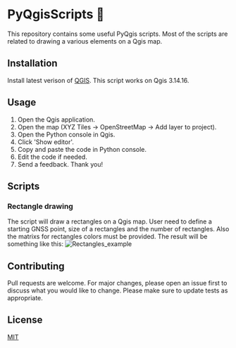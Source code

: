 # PyQgisScripts :snake:

This repository contains some useful PyQgis scripts.
Most of the scripts are related to drawing a various elements on a Qgis map.

## Installation

Install latest verison of [QGIS](https://qgis.org/en/site/).
This script works on Qgis 3.14.16.  

## Usage

1. Open the Qgis application.
2. Open the map (XYZ Tiles -> OpenStreetMap -> Add layer to project).
3. Open the Python console in Qgis.
4. Click 'Show editor'.
4. Copy and paste the code in Python console.
5. Edit the code if needed.
6. Send a feedback. Thank you!

## Scripts

### Rectangle drawing
The script will draw a rectangles on a Qgis map. User need to define a starting GNSS point, size of a rectangles and the number of rectangles. Also the matrixs for rectangles colors must be provided. The result will be something like this:
![Rectangles_example](https://www.dropbox.com/s/bajfy4cjx0y7kvv/QgisRectangles.JPG?dl=0&raw=1)



## Contributing
Pull requests are welcome. For major changes, please open an issue first to discuss what you would like to change.
Please make sure to update tests as appropriate.

## License
[MIT](https://github.com/tisljaricleo/PyQgisScripts/blob/main/LICENSE)
